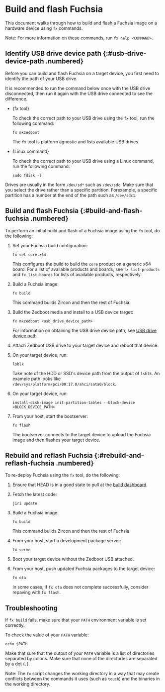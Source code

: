 # Build and flash Fuchsia

This document walks through how to build and flash a Fuchsia image
on a hardware device using `fx` commands.

Note: For more information on these commands, run `fx help <COMMAND>`.

## Identify USB drive device path {:#usb-drive-device-path .numbered}

Before you can build and flash Fuchsia on a target device, you first
need to identify the path of your USB drive.

It is recommended to run the command below once with the USB drive
disconnected, then run it again with the USB drive connected to see
the difference.

* {fx tool}

  To check the correct path to your USB drive using the `fx` tool,
  run the following command:

  ```posix-terminal
  fx mkzedboot
  ```

  The `fx` tool is platform agnostic and lists available USB drives.

* {Linux command}

  To check the correct path to your USB drive using a Linux command,
  run the following command:

  ```posix-terminal
  sudo fdisk -l
  ```

Drives are usually in the form `/dev/sd*` such as `/dev/sdc`. Make sure
that you select the drive rather than a specific partition. Forexample,
a specific partition has a number at the end of the path such as
`/dev/sdc1`.

## Build and flash Fuchsia {:#build-and-flash-fuchsia .numbered}

To perform an initial build and flash of a Fuchsia image using the `fx`
tool, do the following:

1.  Set your Fuchsia build configuration:

    ```posix-terminal
    fx set core.x64
    ```

    This configures the build to build the `core` product on a generic x64
    board. For a list of available products and boards, see `fx list-products`
    and `fx list-boards` for lists of available products, respectively.

1.  Build a Fuchsia image:

    ```posix-terminal
    fx build
    ```

    This command builds Zircon and then the rest of Fuchsia.

1.  Build the Zedboot media and install to a USB device target:

    ```posix-terminal
    fx mkzedboot <usb_drive_device_path>
    ```

    For information on obtaining the USB drive device path, see
    [USB drive device path](#usb-drive-device-path).

1.  Attach Zedboot USB drive to your target device and reboot that device.

1.  On your target device, run:

    ```posix-terminal
    lsblk
    ```

    Take note of the HDD or SSD's device path from the output of `lsblk`. An
    example path looks like `/dev/sys/platform/pci/00:17.0/ahci/sata0/block`.

1.  On your target device, run:

    ```posix-terminal
    install-disk-image init-partition-tables --block-device <BLOCK_DEVICE_PATH>
    ```

1.  From your host, start the bootserver:

    ```posix-terminal
    fx flash
    ```

    The bootserver connects to the target device to upload the Fuchsia
    image and then flashes your target device.

## Rebuild and reflash Fuchsia {:#rebuild-and-reflash-fuchsia .numbered}

To re-deploy Fuchsia using the `fx` tool, do the following:

1.  Ensure that HEAD is in a good state to pull at the
    [build dashboard](https://luci-milo.appspot.com/p/fuchsia).
1.  Fetch the latest code:

    ```posix-terminal
    jiri update
    ```

1.  Build a Fuchsia image:

    ```posix-terminal
    fx build
    ```

    This command builds Zircon and then the rest of Fuchsia.

1.  From your host, start a development package server:

    ```posix-terminal
    fx serve
    ```

1.  Boot your target device without the Zedboot USB attached.

1.  From your host, push updated Fuchsia packages to the target device:

    ```posix-terminal
    fx ota
    ```

    In some cases, if `fx ota` does not complete successfully, consider repaving
    with `fx flash`.

## Troubleshooting

If `fx build` fails, make sure that your `PATH` environment variable is set
correctly.

To check the value of your `PATH` variable:

```posix-terminal
echo $PATH
```

Make that sure that the output of your `PATH` variable is a list of
directories separated by colons. Make sure that none of the directories are
separated by a dot (`.`).

Note: The `fx` script changes the working directory in a way that may create
conflicts between the commands it uses (such as `touch`) and the binaries in
the working directory.

